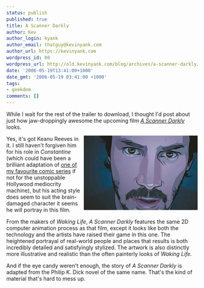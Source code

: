 ```yaml
---
status: publish
published: true
title: A Scanner Darkly
author: Kev
author_login: kyank
author_email: thatguy@kevinyank.com
author_url: https://kevinyank.com
wordpress_id: 80
wordpress_url: http://old.kevinyank.com/blog/archives/a-scanner-darkly/
date: '2006-05-19T13:41:00+1000'
date_gmt: '2006-05-19 03:41:00 +1000'
tags:
- geekdom
comments: []
---
```

<p>While I wait for the rest of the trailer to download, I thought I'd post about just how jaw-droppingly awesome the upcoming film <a href="http://wip.warnerbros.com/ascannerdarkly/"><cite>A Scanner Darkly</cite></a> looks.</p>
<p><img align="right" alt="Keanu Reeves in A Scanner Darkly" id="image79" title="Keanu Reeves in A Scanner Darkly" src="/assets/wp-content/uploads/2006/05/scannerdarkly.jpg" />Yes, it's got Keanu Reeves in it. I still haven't forgiven him for his role in <cite>Constantine</cite> (which could have been a brilliant adaptation of <a href="http://www.dccomics.com/features/hellblazer/">one of my favourite comic series</a> if not for the unstoppable Hollywood mediocrity machine), but his acting style does seem to suit the brain-damaged character it seems he will portray in this film.</p>
<p>From the makers of <cite>Waking Life</cite>, <cite>A Scanner Darkly</cite> features the same 2D computer animation process as that film, except it looks like both the technology and the artists have raised their game in this one. The heightened portrayal of real-world people and places that results is both incredibly detailed and satisfyingly stylized. The artwork is also distinctly more illustrative and realistic than the often painterly looks of <cite>Waking Life</cite>.</p>
<p>And if the eye candy weren't enough, the story of <cite>A Scanner Darkly</cite> is adapted from the Philip K. Dick novel of the same name. That's the kind of material that's hard to mess up.</p>
